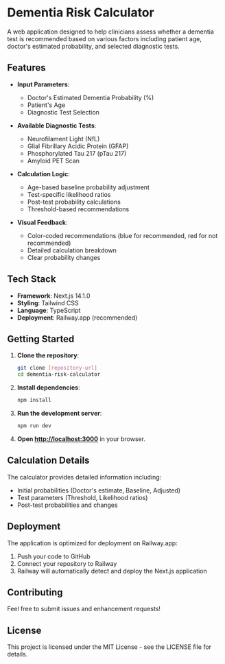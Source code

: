 # Dementia Risk Calculator

A web application designed to help clinicians assess whether a dementia test is recommended based on various factors including patient age, doctor's estimated probability, and selected diagnostic tests.

## Features

- **Input Parameters**:
  - Doctor's Estimated Dementia Probability (%)
  - Patient's Age
  - Diagnostic Test Selection

- **Available Diagnostic Tests**:
  - Neurofilament Light (NfL)
  - Glial Fibrillary Acidic Protein (GFAP)
  - Phosphorylated Tau 217 (pTau 217)
  - Amyloid PET Scan

- **Calculation Logic**:
  - Age-based baseline probability adjustment
  - Test-specific likelihood ratios
  - Post-test probability calculations
  - Threshold-based recommendations

- **Visual Feedback**:
  - Color-coded recommendations (blue for recommended, red for not recommended)
  - Detailed calculation breakdown
  - Clear probability changes

## Tech Stack

- **Framework**: Next.js 14.1.0
- **Styling**: Tailwind CSS
- **Language**: TypeScript
- **Deployment**: Railway.app (recommended)

## Getting Started

1. **Clone the repository**:
   ```bash
   git clone [repository-url]
   cd dementia-risk-calculator
   ```

2. **Install dependencies**:
   ```bash
   npm install
   ```

3. **Run the development server**:
   ```bash
   npm run dev
   ```

4. **Open [http://localhost:3000](http://localhost:3000)** in your browser.

## Calculation Details

The calculator provides detailed information including:
- Initial probabilities (Doctor's estimate, Baseline, Adjusted)
- Test parameters (Threshold, Likelihood ratios)
- Post-test probabilities and changes

## Deployment

The application is optimized for deployment on Railway.app:
1. Push your code to GitHub
2. Connect your repository to Railway
3. Railway will automatically detect and deploy the Next.js application

## Contributing

Feel free to submit issues and enhancement requests!

## License

This project is licensed under the MIT License - see the LICENSE file for details. 